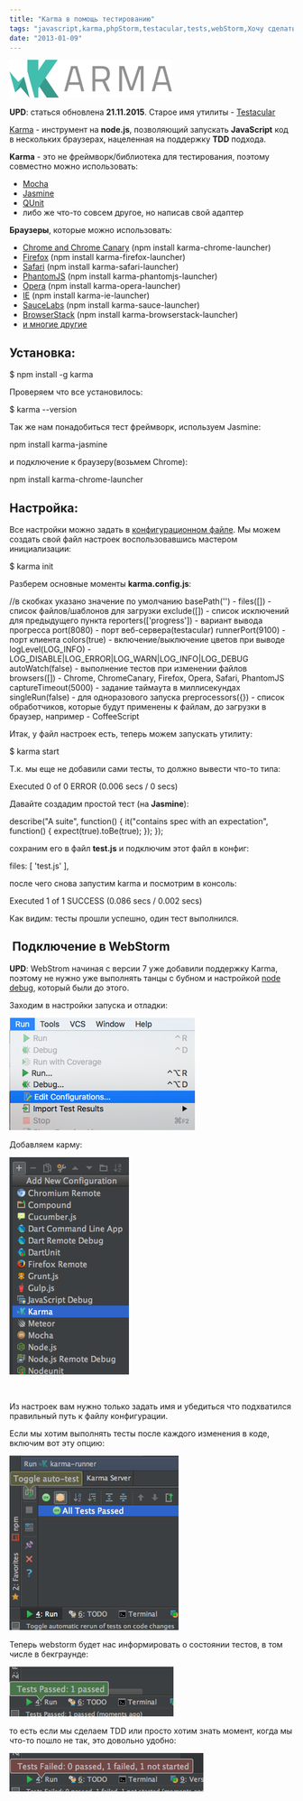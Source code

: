 ```yaml
---
title: "Karma в помощь тестированию"
tags: "javascript,karma,phpStorm,testacular,tests,webStorm,Хочу сделать мир лучше"
date: "2013-01-09"
---
```


[![karma test runer](images/banner.png)](https://karma-runner.github.io/)

**UPD**: статься обновлена **21.11.2015**. Старое имя утилиты - [Testacular](https://github.com/vojtajina/testacular/)

[Karma](https://karma-runner.github.io/) - инструмент на **node.js**, позволяющий запускать **JavaScript** код в нескольких браузерах, нацеленная на поддержку **TDD** подхода.

**Karma** - это не фреймворк/библиотека для тестирования, поэтому совместно можно использовать:

- [Mocha](https://visionmedia.github.com/mocha/)
- [Jasmine](https://pivotal.github.com/jasmine/)
- [QUnit](https://qunitjs.com/)
- либо же что-то совсем другое, но написав свой адаптер

**Браузеры**, которые можно использовать:

- [Chrome and Chrome Canary](https://github.com/karma-runner/karma-chrome-launcher) (npm install karma-chrome-launcher)
- [Firefox](https://github.com/karma-runner/karma-firefox-launcher) (npm install karma-firefox-launcher)
- [Safari](https://github.com/karma-runner/karma-safari-launcher) (npm install karma-safari-launcher)
- [PhantomJS](https://github.com/karma-runner/karma-phantomjs-launcher) (npm install karma-phantomjs-launcher)
- [Opera](https://github.com/karma-runner/karma-opera-launcher) (npm install karma-opera-launcher)
- [IE](https://github.com/karma-runner/karma-ie-launcher) (npm install karma-ie-launcher)
- [SauceLabs](https://github.com/karma-runner/karma-sauce-launcher) (npm install karma-sauce-launcher)
- [BrowserStack](https://github.com/karma-runner/karma-browserstack-launcher) (npm install karma-browserstack-launcher)
- [и многие другие](https://www.npmjs.org/browse/keyword/karma-launcher)

## Установка:

$ npm install -g karma

Проверяем что все установилось:

$ karma --version

Так же нам понадобиться тест фреймворк, используем Jasmine:

npm install karma-jasmine

и подключение к браузеру(возьмем Chrome):

npm install karma-chrome-launcher

## Настройка:

Все настройки можно задать в [конфигурационном файле](https://raw.githubusercontent.com/vojtajina/karma/master/test/client/karma.conf.js). Мы можем создать свой файл настроек воспользовавшись мастером инициализации:

$ karma init

Разберем основные моменты **karma.config.js**:

//в скобках указано значение по умолчанию
basePath('') -
files(\[\]) - список файлов/шаблонов для загрузки
exclude(\[\]) - список исключений для предыдущего пункта
reporters(\['progress'\]) - вариант вывода прогресса
port(8080) - порт веб-сервера(testacular)
runnerPort(9100) - порт клиента
colors(true) - включение/выключение цветов при выводе
logLevel(LOG\_INFO) - LOG\_DISABLE|LOG\_ERROR|LOG\_WARN|LOG\_INFO|LOG\_DEBUG
autoWatch(false) - выполнение тестов при изменении файлов
browsers(\[\]) - Chrome, ChromeCanary, Firefox, Opera, Safari, PhantomJS
captureTimeout(5000) - задание таймаута в миллисекундах
singleRun(false) - для одноразового запуска
preprocessors({}) - список обработчиков, которые будут применены к файлам, до загрузки в браузер, например - CoffeeScript

Итак, у файл настроек есть, теперь можем запускать утилиту:

$ karma start

Т.к. мы еще не добавили сами тесты, то должно вывести что-то типа:

Executed 0 of 0 ERROR (0.006 secs / 0 secs)

Давайте создадим простой тест (на **Jasmine**):

describe("A suite", function() {
    it("contains spec with an expectation", function() {
        expect(true).toBe(true);
    });
});

сохраним его в файл **test.js** и подключим этот файл в конфиг:

files: \[
  'test.js'
\],

после чего снова запустим karma и посмотрим в консоль:

Executed 1 of 1 SUCCESS (0.086 secs / 0.002 secs)

Как видим: тесты прошли успешно, один тест выполнился.

##  Подключение в WebStorm

**UPD**: WebStrom начиная с версии 7 уже добавили поддержку Karma, поэтому не нужно уже выполнять танцы с бубном и настройкой [node debug](https://blog.jetbrains.com/webide/2011/11/webstorm-your-node-app/), который были до этого.

Заходим в настройки запуска и отладки:

![webstorm karma](images/Screenshot-2015-11-21-13.55.47.png)

Добавляем карму:

![webstorm karma](images/Screenshot-2015-11-21-13.58.08.png)

 

Из настроек вам нужно только задать имя и убедиться что подхватился правильный путь к файлу конфигурации.

Если мы хотим выполнять тесты после каждого изменения в коде, включим вот эту опцию:

![webstorm karma](images/Screenshot-2015-11-21-14.23.28.png)

Теперь webstorm будет нас информировать о состоянии тестов, в том числе в бекграунде:

![webstorm karma](images/Screenshot-2015-11-21-14.14.07.png)

то есть если мы сделаем TDD или просто хотим знать момент, когда мы что-то пошло не так, это довольно удобно:

![webstorm karma](images/Screenshot-2015-11-21-14.16.13.png)
